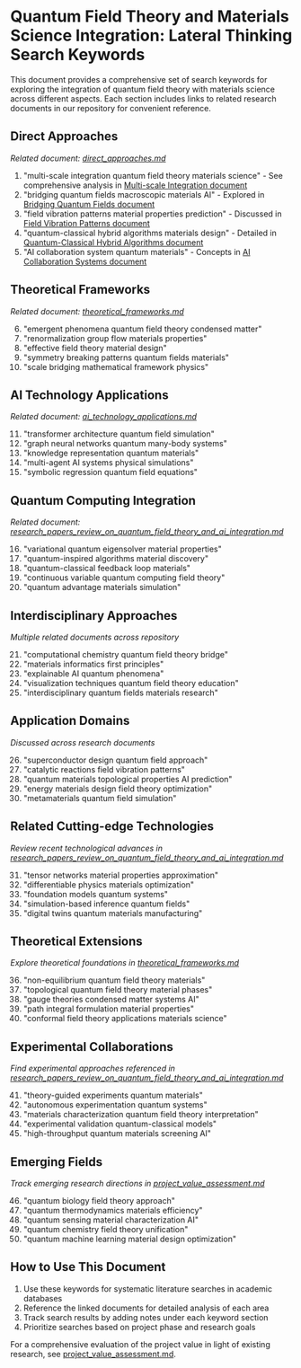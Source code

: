 # Quantum Field Theory and Materials Science Integration: Lateral Thinking Search Keywords

This document provides a comprehensive set of search keywords for exploring the integration of quantum field theory with materials science across different aspects. Each section includes links to related research documents in our repository for convenient reference.

## Direct Approaches

*Related document: [direct_approaches.md](../research/direct_approaches.md)*

1. "multi-scale integration quantum field theory materials science" - See comprehensive analysis in [Multi-scale Integration document](../research/direct_approaches.md)
2. "bridging quantum fields macroscopic materials AI" - Explored in [Bridging Quantum Fields document](../research/direct_approaches.md)
3. "field vibration patterns material properties prediction" - Discussed in [Field Vibration Patterns document](../research/direct_approaches.md)
4. "quantum-classical hybrid algorithms materials design" - Detailed in [Quantum-Classical Hybrid Algorithms document](../research/direct_approaches.md)
5. "AI collaboration system quantum materials" - Concepts in [AI Collaboration Systems document](../research/direct_approaches.md)

## Theoretical Frameworks

*Related document: [theoretical_frameworks.md](../research/theoretical_frameworks.md)*

6. "emergent phenomena quantum field theory condensed matter"
7. "renormalization group flow materials properties"
8. "effective field theory material design"
9. "symmetry breaking patterns quantum fields materials"
10. "scale bridging mathematical framework physics"

## AI Technology Applications

*Related document: [ai_technology_applications.md](../research/ai_technology_applications.md)*

11. "transformer architecture quantum field simulation"
12. "graph neural networks quantum many-body systems"
13. "knowledge representation quantum materials"
14. "multi-agent AI systems physical simulations"
15. "symbolic regression quantum field equations"

## Quantum Computing Integration

*Related document: [research_papers_review_on_quantum_field_theory_and_ai_integration.md](../research/research_papers_review_on_quantum_field_theory_and_ai_integration.md)*

16. "variational quantum eigensolver material properties"
17. "quantum-inspired algorithms material discovery"
18. "quantum-classical feedback loop materials"
19. "continuous variable quantum computing field theory"
20. "quantum advantage materials simulation"

## Interdisciplinary Approaches

*Multiple related documents across repository*

21. "computational chemistry quantum field theory bridge"
22. "materials informatics first principles"
23. "explainable AI quantum phenomena"
24. "visualization techniques quantum field theory education"
25. "interdisciplinary quantum fields materials research"

## Application Domains

*Discussed across research documents*

26. "superconductor design quantum field approach"
27. "catalytic reactions field vibration patterns"
28. "quantum materials topological properties AI prediction"
29. "energy materials design field theory optimization"
30. "metamaterials quantum field simulation"

## Related Cutting-edge Technologies

*Review recent technological advances in [research_papers_review_on_quantum_field_theory_and_ai_integration.md](../research/research_papers_review_on_quantum_field_theory_and_ai_integration.md)*

31. "tensor networks material properties approximation"
32. "differentiable physics materials optimization"
33. "foundation models quantum systems"
34. "simulation-based inference quantum fields"
35. "digital twins quantum materials manufacturing"

## Theoretical Extensions

*Explore theoretical foundations in [theoretical_frameworks.md](../research/theoretical_frameworks.md)*

36. "non-equilibrium quantum field theory materials"
37. "topological quantum field theory material phases"
38. "gauge theories condensed matter systems AI"
39. "path integral formulation material properties"
40. "conformal field theory applications materials science"

## Experimental Collaborations

*Find experimental approaches referenced in [research_papers_review_on_quantum_field_theory_and_ai_integration.md](../research/research_papers_review_on_quantum_field_theory_and_ai_integration.md)*

41. "theory-guided experiments quantum materials"
42. "autonomous experimentation quantum systems"
43. "materials characterization quantum field theory interpretation"
44. "experimental validation quantum-classical models"
45. "high-throughput quantum materials screening AI"

## Emerging Fields

*Track emerging research directions in [project_value_assessment.md](../research/project_value_assessment.md)*

46. "quantum biology field theory approach"
47. "quantum thermodynamics materials efficiency"
48. "quantum sensing material characterization AI"
49. "quantum chemistry field theory unification"
50. "quantum machine learning material design optimization"

## How to Use This Document

1. Use these keywords for systematic literature searches in academic databases
2. Reference the linked documents for detailed analysis of each area
3. Track search results by adding notes under each keyword section
4. Prioritize searches based on project phase and research goals

For a comprehensive evaluation of the project value in light of existing research, see [project_value_assessment.md](../research/project_value_assessment.md).
